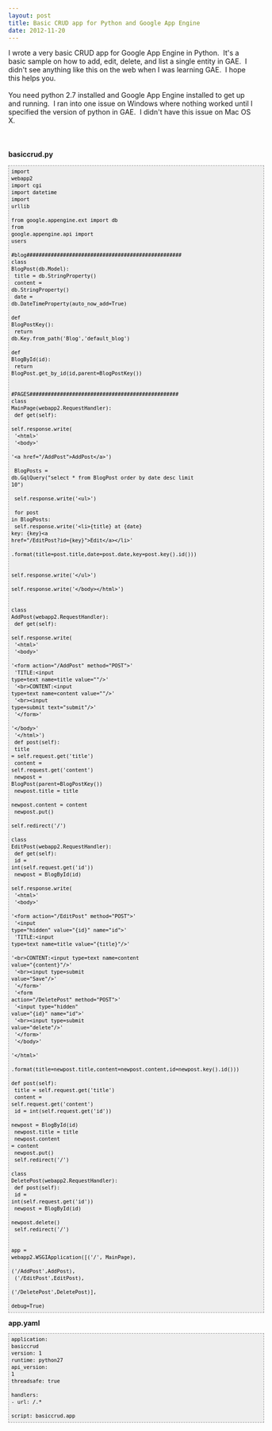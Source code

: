 ```yaml
---
layout: post
title: Basic CRUD app for Python and Google App Engine
date: 2012-11-20
---
```


I wrote a very basic CRUD app for Google App Engine in Python. &nbsp;It's a basic sample on how to add, edit, delete, and list a single entity in GAE. &nbsp;I didn't see anything like this on the web when I was learning GAE. &nbsp;I hope this helps you.<br /><br />You need python 2.7 installed and Google App Engine installed to get up and running. &nbsp;I ran into one issue on Windows where nothing worked until I specified the version of python in GAE. &nbsp;I didn't have this issue on Mac OS X. <br /><br /><br /><br /><b>basiccrud.py</b><br /><pre style="background-color: #eeeeee; border: 1px dashed #999999; color: black; font-family: Andale Mono, Lucida Console, Monaco, fixed, monospace; font-size: 12px; line-height: 14px; overflow: auto; padding: 5px; width: 100%;"><code>import webapp2<br />import cgi<br />import datetime<br />import urllib<br /><br />from google.appengine.ext import db<br />from google.appengine.api import users<br /><br />#blog###################################################<br />class BlogPost(db.Model):<br />    title = db.StringProperty()<br />    content = db.StringProperty()<br />    date = db.DateTimeProperty(auto_now_add=True)<br /><br />def BlogPostKey():<br />    return db.Key.from_path('Blog','default_blog')<br /><br />def BlogById(id):<br />    return BlogPost.get_by_id(id,parent=BlogPostKey())<br /><br /><br />#PAGES#################################################<br />class MainPage(webapp2.RequestHandler):<br />    def get(self):<br />        self.response.write(<br />            '&lt;html&gt;'<br />                '&lt;body&gt;'<br />                    '&lt;a href="/AddPost"&gt;AddPost&lt;/a&gt;')<br /><br />        BlogPosts = db.GqlQuery("select * from BlogPost order by date desc limit 10")<br /><br />        self.response.write('&lt;ul&gt;')<br /><br />        for post in BlogPosts:<br />            self.response.write('&lt;li&gt;{title} at {date} key: {key}&lt;a href="/EditPost?id={key}"&gt;Edit&lt;/a&gt;&lt;/li&gt;'<br />                .format(title=post.title,date=post.date,key=post.key().id()))<br /><br />        self.response.write('&lt;/ul&gt;')<br />        self.response.write('&lt;/body&gt;&lt;/html&gt;')<br /><br /><br />class AddPost(webapp2.RequestHandler):<br />    def get(self):<br />        self.response.write(<br />            '&lt;html&gt;'<br />                '&lt;body&gt;'<br />                '&lt;form action="/AddPost" method="POST"&gt;'<br />                    'TITLE:&lt;input type=text name=title value=""/&gt;'<br />                    '&lt;br&gt;CONTENT:&lt;input type=text name=content value=""/&gt;'<br />                    '&lt;br&gt;&lt;input type=submit text="submit"/&gt;'<br />                '&lt;/form&gt;'<br />                '&lt;/body&gt;'<br />            '&lt;/html&gt;')<br />    def post(self):<br />        title = self.request.get('title')<br />        content = self.request.get('content')<br />        newpost = BlogPost(parent=BlogPostKey())<br />        newpost.title = title<br />        newpost.content = content<br />        newpost.put()<br />        self.redirect('/')<br /><br />class EditPost(webapp2.RequestHandler):<br />    def get(self):<br />        id = int(self.request.get('id'))<br />        newpost = BlogById(id)<br />        self.response.write(<br />            '&lt;html&gt;'<br />                '&lt;body&gt;'<br />                '&lt;form action="/EditPost" method="POST"&gt;'<br />                    '&lt;input type="hidden" value="{id}" name="id"&gt;'<br />                    'TITLE:&lt;input type=text name=title value="{title}"/&gt;'<br />                    '&lt;br&gt;CONTENT:&lt;input type=text name=content value="{content}"/&gt;'<br />                    '&lt;br&gt;&lt;input type=submit value="Save"/&gt;'<br />                '&lt;/form&gt;'<br />                '&lt;form action="/DeletePost" method="POST"&gt;'<br />                    '&lt;input type="hidden" value="{id}" name="id"&gt;'<br />                    '&lt;br&gt;&lt;input type=submit value="delete"/&gt;'<br />                '&lt;/form&gt;'<br />                '&lt;/body&gt;'<br />            '&lt;/html&gt;'<br />            .format(title=newpost.title,content=newpost.content,id=newpost.key().id()))<br />    def post(self):<br />        title = self.request.get('title')<br />        content = self.request.get('content')<br />        id = int(self.request.get('id'))<br />        newpost = BlogById(id)<br />        newpost.title = title<br />        newpost.content = content<br />        newpost.put()<br />        self.redirect('/')<br /><br />class DeletePost(webapp2.RequestHandler):<br />    def post(self):<br />        id = int(self.request.get('id'))<br />        newpost = BlogById(id)<br />        newpost.delete()<br />        self.redirect('/')<br /><br /><br />app = webapp2.WSGIApplication([('/', MainPage),<br />                                ('/AddPost',AddPost),<br />                                ('/EditPost',EditPost),<br />                                ('/DeletePost',DeletePost)],<br />                              debug=True)<br /></code></pre><b>app.yaml</b><br /><pre style="background-color: #eeeeee; border: 1px dashed #999999; color: black; font-family: Andale Mono, Lucida Console, Monaco, fixed, monospace; font-size: 12px; line-height: 14px; overflow: auto; padding: 5px; width: 100%;"><code>application: basiccrud<br />version: 1<br />runtime: python27<br />api_version: 1<br />threadsafe: true<br /><br />handlers:<br />- url: /.*<br />  script: basiccrud.app<br /></code></pre>

